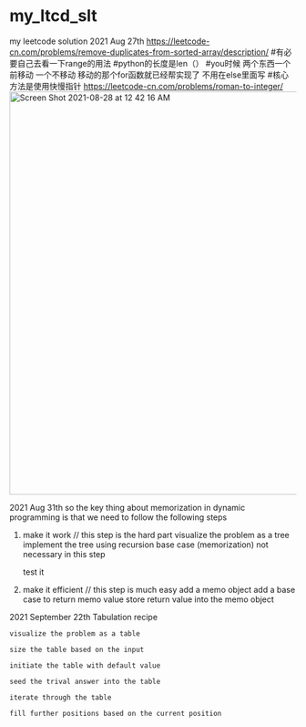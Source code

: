 # my_ltcd_slt
my leetcode solution
2021 Aug 27th
https://leetcode-cn.com/problems/remove-duplicates-from-sorted-array/description/
#有必要自己去看一下range的用法
#python的长度是len（）
#you时候 两个东西一个前移动 一个不移动 移动的那个for函数就已经帮实现了 不用在else里面写
#核心方法是使用快慢指针
https://leetcode-cn.com/problems/roman-to-integer/
<img width="707" alt="Screen Shot 2021-08-28 at 12 42 16 AM" src="https://user-images.githubusercontent.com/66234261/131160845-44d8f836-f89e-475c-8a9c-ef03d2dac1db.png">

2021 Aug 31th
so the key thing about memorization in dynamic programming is that we need to follow the following steps 
1. make it work  // this step is the hard part
   visualize the problem as a tree 
   implement the tree using recursion
       base case
       (memorization) not necessary in this step

   test it
 
 2. make it efficient // this step is much easy 
   add a memo object
   add a base case to return memo value
   store return value into the memo object

2021 September 22th
  Tabulation recipe
  
    visualize the problem as a table
    
    size the table based on the input
    
    initiate the table with default value
    
    seed the trival answer into the table
    
    iterate through the table
    
    fill further positions based on the current position
    
